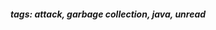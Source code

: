 <!-- Please prefix the notes with the date as in [22/12/2020] -->

##### tags: attack, garbage collection, java, unread